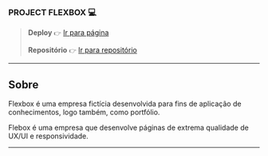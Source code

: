 ### PROJECT FLEXBOX 💻
> **Deploy** `👉` [Ir para página](testing.com)
> 
> **Repositório** `👉` [Ir para repositório](https://github.com/eupedrobarbosa03/flexbox-page/)

---

## Sobre 
Flexbox é uma empresa fictícia desenvolvida para fins de aplicação de conhecimentos, logo também, como portfólio.

Flebox é uma empresa que desenvolve páginas de extrema qualidade de UX/UI e responsividade.

--- 
